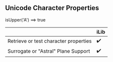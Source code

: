 ## Unicode Character Properties

isUpper('A') ⟹ true

| | iLib |
| --- | --- |
| Retrieve or test character properties | :heavy_check_mark: |
| Surrogate or "Astral" Plane Support | :heavy_check_mark: |
